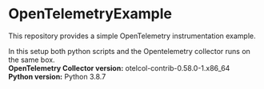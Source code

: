 # OpenTelemetryExample

This repository provides a simple OpenTelemetry instrumentation example.  

In this setup both python scripts and the Opentelemetry collector runs on the same box.  
**OpenTelemetry Collector version:** otelcol-contrib-0.58.0-1.x86_64  
**Python version:** Python 3.8.7  


